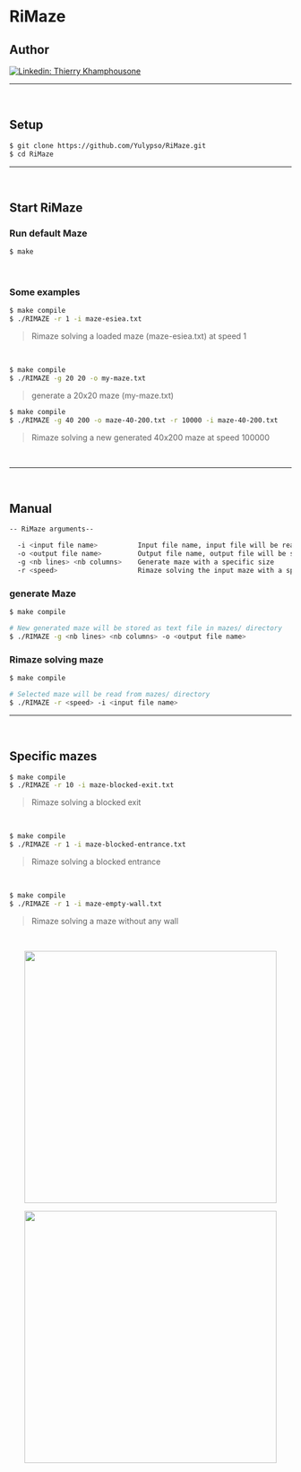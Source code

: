 # RiMaze

## Author

[![Linkedin: Thierry Khamphousone](https://img.shields.io/badge/-Thierry_Khamphousone-blue?style=flat-square&logo=Linkedin&logoColor=white&link=https://www.linkedin.com/in/tkhamphousone/)](https://www.linkedin.com/in/tkhamphousone)

---

<br/>

## Setup

```bash
$ git clone https://github.com/Yulypso/RiMaze.git
$ cd RiMaze
```

---

<br/>

## Start RiMaze

### Run default Maze

```bash
$ make 
```

<br/>

### Some examples

```bash
$ make compile
$ ./RIMAZE -r 1 -i maze-esiea.txt
```
> Rimaze solving a loaded maze (maze-esiea.txt) at speed 1

<br/>

```bash
$ make compile
$ ./RIMAZE -g 20 20 -o my-maze.txt
```
> generate a 20x20 maze (my-maze.txt) 

```bash
$ make compile
$ ./RIMAZE -g 40 200 -o maze-40-200.txt -r 10000 -i maze-40-200.txt
```
> Rimaze solving a new generated 40x200 maze at speed 100000

<br/>

---

<br/>

## Manual

```bash
-- RiMaze arguments--

  -i <input file name>          Input file name, input file will be read from mazes/ directory
  -o <output file name>         Output file name, output file will be store in mazes/ directory
  -g <nb lines> <nb columns>    Generate maze with a specific size
  -r <speed>                    Rimaze solving the input maze with a specific speed (-1: maximum speed)
```

### generate Maze
```bash
$ make compile

# New generated maze will be stored as text file in mazes/ directory
$ ./RIMAZE -g <nb lines> <nb columns> -o <output file name>
```

### Rimaze solving maze
```bash
$ make compile

# Selected maze will be read from mazes/ directory
$ ./RIMAZE -r <speed> -i <input file name>
```

---

<br/>

## Specific mazes

```bash
$ make compile
$ ./RIMAZE -r 10 -i maze-blocked-exit.txt
```
> Rimaze solving a blocked exit

<br/>

```bash
$ make compile
$ ./RIMAZE -r 1 -i maze-blocked-entrance.txt
```
> Rimaze solving a blocked entrance

<br/>

```bash
$ make compile
$ ./RIMAZE -r 1 -i maze-empty-wall.txt
```
> Rimaze solving a maze without any wall

<br/>

<p align="center" width="100%">
    <img align="center" width="450" src="https://user-images.githubusercontent.com/59794336/139146781-37056eff-9611-4db5-9dcb-a3bc35bc7910.gif"/>
</p>

<p align="center" width="100%">
    <img align="center" width="450" src="https://user-images.githubusercontent.com/59794336/139146802-ba3bf833-85dd-4b51-8591-fc6534160265.gif"/>
</p>